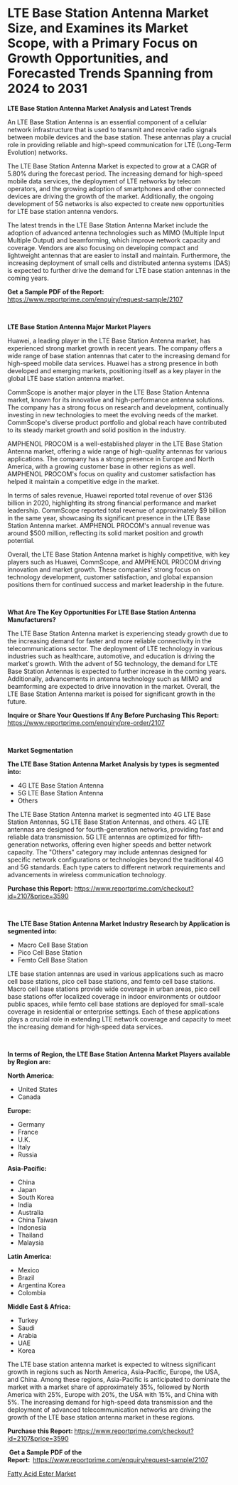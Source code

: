 <p><h1>LTE Base Station Antenna Market Size, and Examines its Market Scope, with a Primary Focus on Growth Opportunities, and Forecasted Trends Spanning from 2024 to 2031</h1></p><p><strong>LTE Base Station Antenna Market Analysis and Latest Trends</strong></p>
<p><p>An LTE Base Station Antenna is an essential component of a cellular network infrastructure that is used to transmit and receive radio signals between mobile devices and the base station. These antennas play a crucial role in providing reliable and high-speed communication for LTE (Long-Term Evolution) networks.</p><p>The LTE Base Station Antenna Market is expected to grow at a CAGR of 5.80% during the forecast period. The increasing demand for high-speed mobile data services, the deployment of LTE networks by telecom operators, and the growing adoption of smartphones and other connected devices are driving the growth of the market. Additionally, the ongoing development of 5G networks is also expected to create new opportunities for LTE base station antenna vendors.</p><p>The latest trends in the LTE Base Station Antenna Market include the adoption of advanced antenna technologies such as MIMO (Multiple Input Multiple Output) and beamforming, which improve network capacity and coverage. Vendors are also focusing on developing compact and lightweight antennas that are easier to install and maintain. Furthermore, the increasing deployment of small cells and distributed antenna systems (DAS) is expected to further drive the demand for LTE base station antennas in the coming years.</p></p>
<p><strong>Get a Sample PDF of the Report:&nbsp;</strong> <a href="https://www.reportprime.com/enquiry/request-sample/2107">https://www.reportprime.com/enquiry/request-sample/2107</a></p>
<p>&nbsp;</p>
<p><strong>LTE Base Station Antenna Major Market Players</strong></p>
<p><p>Huawei, a leading player in the LTE Base Station Antenna market, has experienced strong market growth in recent years. The company offers a wide range of base station antennas that cater to the increasing demand for high-speed mobile data services. Huawei has a strong presence in both developed and emerging markets, positioning itself as a key player in the global LTE base station antenna market.</p><p>CommScope is another major player in the LTE Base Station Antenna market, known for its innovative and high-performance antenna solutions. The company has a strong focus on research and development, continually investing in new technologies to meet the evolving needs of the market. CommScope's diverse product portfolio and global reach have contributed to its steady market growth and solid position in the industry.</p><p>AMPHENOL PROCOM is a well-established player in the LTE Base Station Antenna market, offering a wide range of high-quality antennas for various applications. The company has a strong presence in Europe and North America, with a growing customer base in other regions as well. AMPHENOL PROCOM's focus on quality and customer satisfaction has helped it maintain a competitive edge in the market.</p><p>In terms of sales revenue, Huawei reported total revenue of over $136 billion in 2020, highlighting its strong financial performance and market leadership. CommScope reported total revenue of approximately $9 billion in the same year, showcasing its significant presence in the LTE Base Station Antenna market. AMPHENOL PROCOM's annual revenue was around $500 million, reflecting its solid market position and growth potential.</p><p>Overall, the LTE Base Station Antenna market is highly competitive, with key players such as Huawei, CommScope, and AMPHENOL PROCOM driving innovation and market growth. These companies' strong focus on technology development, customer satisfaction, and global expansion positions them for continued success and market leadership in the future.</p></p>
<p>&nbsp;</p>
<p><strong>What Are The Key Opportunities For LTE Base Station Antenna Manufacturers?</strong></p>
<p><p>The LTE Base Station Antenna market is experiencing steady growth due to the increasing demand for faster and more reliable connectivity in the telecommunications sector. The deployment of LTE technology in various industries such as healthcare, automotive, and education is driving the market's growth. With the advent of 5G technology, the demand for LTE Base Station Antennas is expected to further increase in the coming years. Additionally, advancements in antenna technology such as MIMO and beamforming are expected to drive innovation in the market. Overall, the LTE Base Station Antenna market is poised for significant growth in the future.</p></p>
<p><strong>Inquire or Share Your Questions If Any Before Purchasing This Report:</strong> <a href="https://www.reportprime.com/enquiry/pre-order/2107">https://www.reportprime.com/enquiry/pre-order/2107</a></p>
<p>&nbsp;</p>
<p><strong>Market Segmentation</strong></p>
<p><strong>The LTE Base Station Antenna Market Analysis by types is segmented into:</strong></p>
<p><ul><li>4G LTE Base Station Antenna</li><li>5G LTE Base Station Antenna</li><li>Others</li></ul></p>
<p><p>The LTE Base Station Antenna market is segmented into 4G LTE Base Station Antennas, 5G LTE Base Station Antennas, and others. 4G LTE antennas are designed for fourth-generation networks, providing fast and reliable data transmission. 5G LTE antennas are optimized for fifth-generation networks, offering even higher speeds and better network capacity. The "Others" category may include antennas designed for specific network configurations or technologies beyond the traditional 4G and 5G standards. Each type caters to different network requirements and advancements in wireless communication technology.</p></p>
<p><strong>Purchase this Report:&nbsp;</strong><a href="https://www.reportprime.com/checkout?id=2107&price=3590">https://www.reportprime.com/checkout?id=2107&price=3590</a></p>
<p>&nbsp;</p>
<p><strong>The LTE Base Station Antenna Market Industry Research by Application is segmented into:</strong></p>
<p><ul><li>Macro Cell Base Station</li><li>Pico Cell Base Station</li><li>Femto Cell Base Station</li></ul></p>
<p><p>LTE base station antennas are used in various applications such as macro cell base stations, pico cell base stations, and femto cell base stations. Macro cell base stations provide wide coverage in urban areas, pico cell base stations offer localized coverage in indoor environments or outdoor public spaces, while femto cell base stations are deployed for small-scale coverage in residential or enterprise settings. Each of these applications plays a crucial role in extending LTE network coverage and capacity to meet the increasing demand for high-speed data services.</p></p>
<p>&nbsp;</p>
<p><strong>In terms of Region, the LTE Base Station Antenna Market Players available by Region are:</strong></p>
<p>
    <p> <strong> North America: </strong>
        <ul>
            <li>United States</li>
            <li>Canada</li>
        </ul>
        </p> 
    <p> <strong> Europe: </strong>
        <ul>
            <li>Germany</li>
            <li>France</li>
            <li>U.K.</li>
            <li>Italy</li>
            <li>Russia</li>
        </ul>
        </p> 
    <p> <strong> Asia-Pacific: </strong>
        <ul>
            <li>China</li>
            <li>Japan</li>
            <li>South Korea</li>
            <li>India</li>
            <li>Australia</li>
            <li>China Taiwan</li>
            <li>Indonesia</li>
            <li>Thailand</li>
            <li>Malaysia</li>
        </ul>
        </p> 
    <p> <strong> Latin America: </strong>
        <ul>
            <li>Mexico</li>
            <li>Brazil</li>
            <li>Argentina Korea</li>
            <li>Colombia</li>
        </ul>
        </p> 
    <p> <strong> Middle East & Africa: </strong>
        <ul>
            <li>Turkey</li>
            <li>Saudi</li>
            <li>Arabia</li>
            <li>UAE</li>
            <li>Korea</li>
        </ul>
    </p>
    </p>
<p><p>The LTE base station antenna market is expected to witness significant growth in regions such as North America, Asia-Pacific, Europe, the USA, and China. Among these regions, Asia-Pacific is anticipated to dominate the market with a market share of approximately 35%, followed by North America with 25%, Europe with 20%, the USA with 15%, and China with 5%. The increasing demand for high-speed data transmission and the deployment of advanced telecommunication networks are driving the growth of the LTE base station antenna market in these regions.</p></p>
<p><strong>Purchase this Report: </strong><a href="https://www.reportprime.com/checkout?id=2107&price=3590">https://www.reportprime.com/checkout?id=2107&price=3590</a></p>
<p>&nbsp;<strong>Get a Sample PDF of the Report:&nbsp;&nbsp;</strong><a href="https://www.reportprime.com/enquiry/request-sample/2107">https://www.reportprime.com/enquiry/request-sample/2107</a></p>
<p><strong></strong></p>
<p><p><a href="https://shimmer-gardenia-37a.notion.site/Fatty-Acid-Ester-Market-Research-Report-Unlocks-Analysis-on-the-Market-Financial-Status-Market-Size-7a922207ce69434c99a332579c798328">Fatty Acid Ester Market</a></p></p>